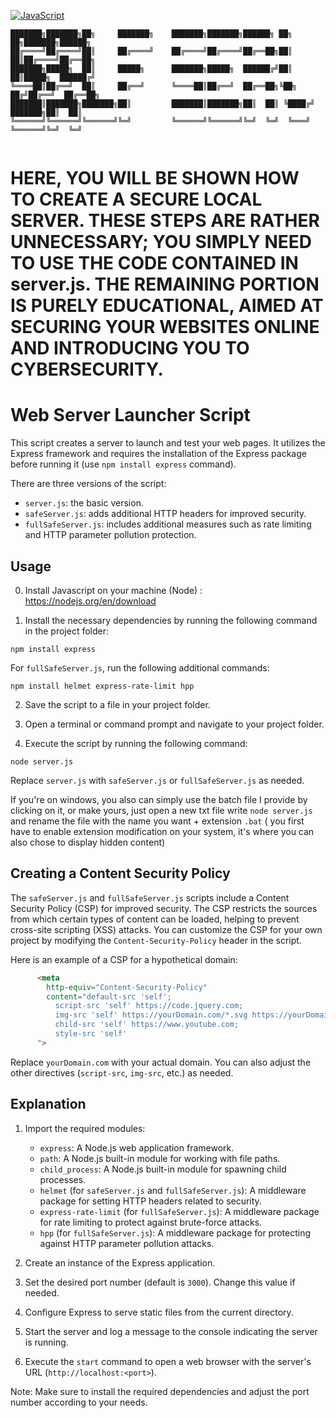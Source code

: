 [![JavaScript](https://img.shields.io/badge/JavaScript-ES6-yellow.svg)](https://developer.mozilla.org/en-US/docs/Web/JavaScript)

```
███████╗███████╗██╗     ███████╗    ███████╗███████╗██████╗ ██╗   ██╗███████╗██████╗ 
██╔════╝██╔════╝██║     ██╔════╝    ██╔════╝██╔════╝██╔══██╗██║   ██║██╔════╝██╔══██╗
███████╗█████╗  ██║     █████╗      ███████╗█████╗  ██████╔╝██║   ██║█████╗  ██████╔╝
╚════██║██╔══╝  ██║     ██╔══╝      ╚════██║██╔══╝  ██╔══██╗╚██╗ ██╔╝██╔══╝  ██╔══██╗
███████║███████╗███████╗██║         ███████║███████╗██║  ██║ ╚████╔╝ ███████╗██║  ██║
╚══════╝╚══════╝╚══════╝╚═╝         ╚══════╝╚══════╝╚═╝  ╚═╝  ╚═══╝  ╚══════╝╚═╝  ╚═╝
                                                                                     
```

# HERE, YOU WILL BE SHOWN HOW TO CREATE A SECURE LOCAL SERVER. THESE STEPS ARE RATHER UNNECESSARY; YOU SIMPLY NEED TO USE THE CODE CONTAINED IN server.js. THE REMAINING PORTION IS PURELY EDUCATIONAL, AIMED AT SECURING YOUR WEBSITES ONLINE AND INTRODUCING YOU TO CYBERSECURITY.


# Web Server Launcher Script

This script creates a server to launch and test your web pages. It utilizes the Express framework and requires the installation of the Express package before running it (use `npm install express` command).

There are three versions of the script:

- `server.js`: the basic version.
- `safeServer.js`: adds additional HTTP headers for improved security.
- `fullSafeServer.js`: includes additional measures such as rate limiting and HTTP parameter pollution protection.

## Usage

0. Install Javascript on your machine (Node) : https://nodejs.org/en/download

1. Install the necessary dependencies by running the following command in the project folder:

```
npm install express
```

For `fullSafeServer.js`, run the following additional commands:

```
npm install helmet express-rate-limit hpp
```

2. Save the script to a file in your project folder.

3. Open a terminal or command prompt and navigate to your project folder.

4. Execute the script by running the following command:

```
node server.js
```
Replace `server.js` with `safeServer.js` or `fullSafeServer.js` as needed.

If you're on windows, you also can simply use the batch file I provide by clicking on it, or make yours, just open a new txt file write `node server.js` and rename the file with the name you want + extension `.bat` ( you first have to enable extension modification on your system, it's where you can also chose to display hidden content)

## Creating a Content Security Policy

The `safeServer.js` and `fullSafeServer.js` scripts include a Content Security Policy (CSP) for improved security. The CSP restricts the sources from which certain types of content can be loaded, helping to prevent cross-site scripting (XSS) attacks. You can customize the CSP for your own project by modifying the `Content-Security-Policy` header in the script.

Here is an example of a CSP for a hypothetical domain:

```html
      <meta
        http-equiv="Content-Security-Policy"
        content="default-src 'self';
          script-src 'self' https://code.jquery.com;
          img-src 'self' https://yourDomain.com/*.svg https://yourDomain.com/*.png https://yourDomain.com/*.jpg;
          child-src 'self' https://www.youtube.com;
          style-src 'self'
      ">
```

Replace `yourDomain.com` with your actual domain. You can also adjust the other directives (`script-src`, `img-src`, etc.) as needed.

## Explanation

1. Import the required modules:
   - `express`: A Node.js web application framework.
   - `path`: A Node.js built-in module for working with file paths.
   - `child_process`: A Node.js built-in module for spawning child processes.
   - `helmet` (for `safeServer.js` and `fullSafeServer.js`): A middleware package for setting HTTP headers related to security.
   - `express-rate-limit` (for `fullSafeServer.js`): A middleware package for rate limiting to protect against brute-force attacks.
   - `hpp` (for `fullSafeServer.js`): A middleware package for protecting against HTTP parameter pollution attacks.

2. Create an instance of the Express application.

3. Set the desired port number (default is `3000`). Change this value if needed.

4. Configure Express to serve static files from the current directory.

5. Start the server and log a message to the console indicating the server is running.

6. Execute the `start` command to open a web browser with the server's URL (`http://localhost:<port>`).

Note: Make sure to install the required dependencies and adjust the port number according to your needs.



